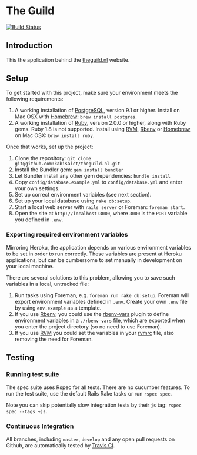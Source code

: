 # The Guild

[![Build
Status](https://travis-ci.org/kabisaict/theguild.nl.png?branch=2.0)](https://travis-ci.org/kabisaict/theguild.nl)

## Introduction

This the application behind the [theguild.nl][] website.

## Setup

To get started with this project, make sure your environment meets the
following requirements:

1. A working installation of [PostgreSQL][], version 9.1 or higher. Install on
   Mac OSX with [Homebrew][]: `brew install postgres`.
2. A working installation of [Ruby][], version 2.0.0 or higher, along with Ruby
   gems. Ruby 1.8 is not supported. Install using [RVM][], [Rbenv][] or
   [Homebrew][] on Mac OSX: `brew install ruby`.

Once that works, set up the project:

1. Clone the repository: `git clone git@github.com:kabisaict/theguild.nl.git`
2. Install the Bundler gem: `gem install bundler`
3. Let Bundler install any other gem dependencies: `bundle install`
4. Copy `config/database.example.yml` to `config/database.yml` and enter your
   own settings.
5. Set up correct environment variables (see next section).
6. Set up your local database using `rake db:setup`.
7. Start a local web server with `rails server` or Foreman: `foreman start`.
8. Open the site at `http://localhost:3000`, where `3000` is the `PORT`
   variable you defined in `.env`.

### Exporting required environment variables

Mirroring Heroku, the application depends on various environment variables to
be set in order to run correctly. These variables are present at Heroku
applications, but can be cumbersome to set manually in development on your
local machine. 

There are several solutions to this problem, allowing you to save such
variables in a local, untracked file:

1. Run tasks using Foreman, e.g. `foreman run rake db:setup`. Foreman will
   export environment variables defined in `.env`. Create your own `.env` file
   by using `env.example` as a template.
2. If you use [Rbenv][], you could use the [rbenv-vars][] plugin to define
   environment variables in a `./rbenv-vars` file, which are exported when you
   enter the project directory (so no need to use Foreman).
3. If you use [RVM][] you could set the variables in your [rvmrc][] file, also
   removing the need for Foreman.

## Testing

### Running test suite

The spec suite uses Rspec for all tests. There are no cucumber features. To run
the test suite, use the default Rails Rake tasks or run `rspec spec`.

Note you can skip potentially slow integration tests by their `js` tag: `rspec
spec --tags ~js`.

### Continuous Integration

All branches, including `master`, `develop` and any open pull requests on
Github, are automatically tested by [Travis
CI][travis].

[RVM]:         http://rvm.io
[Homebrew]:    http://mxcl.github.com/homebrew/
[Rbenv]:       https://github.com/sstephenson/rbenv
[travis]:      https://magnum.travis-ci.com/kabisaict/theguild.nl
[rbenv-vars]:  https://github.com/sstephenson/rbenv-vars
[rvmrc]:       https://rvm.io/workflow/rvmrc/
[theguild.nl]: http://theguild.nl
[PostgreSQL]:  http://www.postgresql.org
[Ruby]:        http://www.ruby-lang.org
